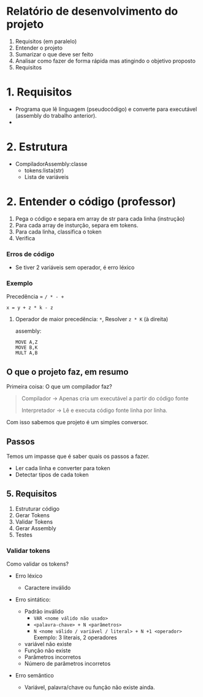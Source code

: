 # Relatório de desenvolvimento do projeto

1. Requisitos (em paralelo)
2. Entender o projeto
3. Sumarizar o que deve ser feito
4. Analisar como fazer de forma rápida mas atingindo o objetivo proposto
5. Requisitos

# 1. Requisitos

- Programa que lê linguagem (pseudocódigo) e converte para executável (assembly do trabalho anterior).
- 

# 2. Estrutura

- CompiladorAssembly:classe
  - tokens:lista(str)
  - Lista de variáveis

# 2. Entender o código (professor)

1. Pega o código e separa em array de str para cada linha (instrução)
2. Para cada array de insturção, separa em tokens.
3. Para cada linha, classifica o token
4. Verifica 

### Erros de código

- Se tiver 2 variáveis sem operador, é erro léxico

### Exemplo
Precedência = `/ * - +`
```
x = y + z * k - z
```

1. Operador de maior precedência: `*`, Resolver `z * K` (à direita)

   assembly:
   ```
   MOVE A,Z
   MOVE B,K
   MULT A,B
   ```


## O que o projeto faz, em resumo

Primeira coisa: O que um compilador faz?
> Compilador → Apenas cria um executável a partir do código fonte
> 
> Interpretador → Lê e executa código fonte linha por linha.

Com isso sabemos que projeto é um simples conversor.

## Passos

Temos um impasse que é saber quais os passos a fazer.

- Ler cada linha e converter para token
- Detectar tipos de cada token

## 5. Requisitos

1. Estruturar código
2. Gerar Tokens
3. Validar Tokens
4. Gerar Assembly
5. Testes

### Validar tokens

Como validar os tokens?
* Erro léxico
  * Caractere inválido

* Erro sintático:
  * Padrão inválido
    * `VAR <nome válido não usado>`
    * `<palavra-chave> + N <parâmetros>`
    * `N <nome válido / variável / literal> + N +1 <operador>`
      Exemplo: 3 literais, 2 operadores
  * variável não existe
  * Função não existe
  * Parâmetros incorretos
  * Número de parâmetros incorretos

* Erro semântico
  * Variável, palavra/chave ou função não existe ainda.